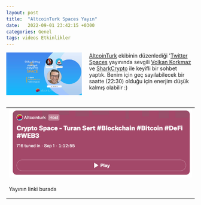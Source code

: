 ```yaml
---
layout: post
title:  "AltcoinTurk Spaces Yayın"
date:   2022-09-01 23:42:15 +0300
categories: Genel
tags: videos Etkinlikler
---
```


<img align="left" src="/assets/altcointurk_twitter_spaces_800.jpg" style="width:40%; padding-right:20px"> [AltcoinTurk](https://twitter.com/altcointurk/) ekibinin düzenlediği '[Twitter Spaces](https://twitter.com/i/spaces/1BRJjZzdPOwJw) yayınında sevgili [Volkan Korkmaz](https://twitter.com/vkorkmaz10) ve [SharkCrypto](https://twitter.com/sharkcrypto) ile keyifli bir sohbet yaptık. Benim için geç sayılabilecek bir saatte (22:30) olduğu için enerjim düşük kalmış olabilir :) 

&nbsp;


<table>
<tr>
<td style="width:50%">
<a href="https://twitter.com/i/spaces/1BRJjZzdPOwJw">
<img src="/assets/altcointurk_twitter_spaces_link.jpg">
</a>
</td>
</tr>
<tr>
<td style="width:50%; vertical-align:top">
<p>
Yayının linki burada
</p></td>
</tr>
</table>

&nbsp;
